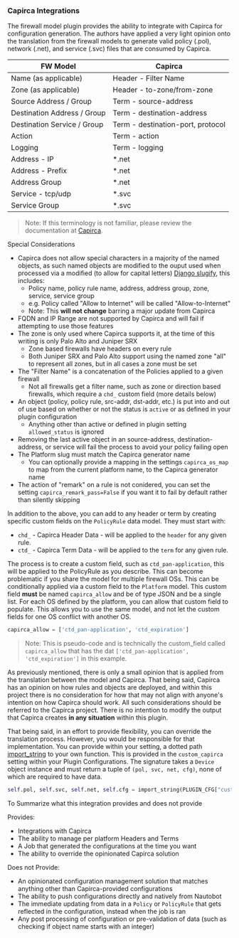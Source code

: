 
### Capirca Integrations

The firewall model plugin provides the ability to integrate with Capirca for configuration generation. The authors have applied a very light opinion onto the translation from the firewall models to generate valid policy (.pol), network (.net), and service (.svc) files that are consumed by Capirca.

FW Model                    | Capirca
--------------------------- | -------
Name (as applicable)        | Header - Filter Name
Zone (as applicable)        | Header - to-zone/from-zone
Source Address / Group      | Term - source-address
Destination Address / Group | Term - destination-address
Destination Service / Group | Term - destination-port, protocol
Action                      | Term - action
Logging                     | Term - logging
Address - IP                | *.net
Address - Prefix            | *.net
Address Group               | *.net
Service - tcp/udp           | *.svc
Service Group               | *.svc

> Note: If this terminology is not familiar, please review the documentation at [Capirca](https://github.com/google/capirca).

Special Considerations
* Capirca does not allow special characters in a majority of the named objects, as such named objects are modified to the ouput used when processed via a modified (to allow for capital letters) [Django slugify](https://docs.djangoproject.com/en/4.0/ref/utils/#django.utils.text.slugify), this includes:
  * Policy name, policy rule name, address, address group, zone, service, service group
  * e.g. Policy called "Allow to Internet" will be called "Allow-to-Internet"
  * Note: This **will not change** barring a major update from Capirca
* FQDN and IP Range are not supported by Capirca and will fail if attempting to use those features
* The zone is only used where Capirca supports it, at the time of this writing is only Palo Alto and Juniper SRX
  * Zone based firewalls have headers on every rule
  * Both Juniper SRX and Palo Alto support using the named zone "all" to represent all zones, but in all cases a zone must be set
* The "Filter Name" is a concatenation of the Policies applied to a given firewall
  * Not all firewalls get a filter name, such as zone or direction based firewalls, which require a `chd_` custom field (more details below)
* An object (policy, policy rule, src-addr, dst-addr, etc.) is put into and out of use based on whether or not the status is `active` or as defined in your plugin configuration
  * Anything other than active or defined in plugin setting `allowed_status` is ignored
* Removing the last active object in an source-address, destination-address, or service will fail the process to avoid your policy failing open
* The Platform slug must match the Capirca generator name
  * You can optionally provide a mapping in the settings `capirca_os_map` to map from the current platform name, to the Capirca generator name
* The action of "remark" on a rule is not conidered, you can set the setting `capirca_remark_pass=False` if you want it to fail by default rather than silently skipping


In addition to the above, you can add to any header or term by creating specific custom fields on the `PolicyRule` data model. They must start with:
* `chd_` - Capirca Header Data - will be applied to the `header` for any given rule.
* `ctd_` - Capirca Term Data - will be applied to the `term` for any given rule.

The process is to create a custom field, such as `ctd_pan-application`, this will be applied to the PolicyRule as you describe. This can become problematic if you share the model for multiple firewall OSs. This can be conditionally applied via a custom field to the `Platform` model. This custom field **must** be named `capirca_allow` and be of type JSON and be a single list. For each OS defined by the platform, you can allow that custom field to populate. This allows you to use the same model, and not let the custom fields for one OS conflict with another OS.

```python
capirca_allow = ['ctd_pan-application', 'ctd_expiration']
```

> Note: This is pseudo-code and is technically the custom_field called `capirca_allow` that has the dat `['ctd_pan-application', 'ctd_expiration']` in this example.

As previously mentioned, there is only a small opinion that is applied from the translation between the model and Capirca. That being said, Capirca has an opinion on how rules and objects are deployed, and within this project there is no consideration for how that may not align with anyone's intention on how Capirca should work. All such considerations should be referred to the Capirca project. There is no intention to modify the output that Capirca creates **in any situation** within this plugin.

That being said, in an effort to provide flexibility, you can override the translation process. However, you would be responsible for that implementation. You can provide within your setting, a dotted path [import_string](https://docs.djangoproject.com/en/4.0/ref/utils/#django.utils.module_loading.import_string) to your own function. This is provided in the `custom_capirca` setting within your Plugin Configurations. The signature takes a `Device` object instance and must return a tuple of `(pol, svc, net, cfg)`, none of which are required to have data.

```python
self.pol, self.svc, self.net, self.cfg = import_string(PLUGIN_CFG["custom_capirca"])(self.device)
```

To Summarize what this integration provides and does not provide

Provides:
* Integrations with Capirca
* The ability to manage per platform Headers and Terms
* A Job that generated the configurations at the time you want
* The ability to override the opinionated Capirca solution

Does not Provide:
* An opinionated configuration management solution that matches anything other than Capirca-provided configurations
* The ability to push configurations directly and natively from Nautobot
* The immediate updating from data in a `Policy` or `PolicyRule` that gets reflected in the configuration, instead when the job is ran
* Any post processing of configuration or pre-validation of data (such as checking if object name starts with an integer)
